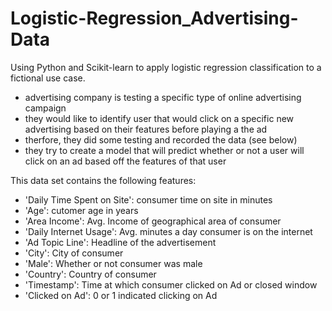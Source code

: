 # Logistic-Regression_Advertising-Data
Using Python and Scikit-learn to apply logistic regression classification to a fictional use case.
- advertising company is testing a specific type of online advertising campaign
- they would like to identify user that would click on a specific new advertising based on their features before playing a the ad
- therfore, they did some testing and recorded the data (see below)
- they try to create a model that will predict whether or not a user will click on an ad based off the features of that user

This data set contains the following features:
- 'Daily Time Spent on Site': consumer time on site in minutes
- 'Age': cutomer age in years
- 'Area Income': Avg. Income of geographical area of consumer
- 'Daily Internet Usage': Avg. minutes a day consumer is on the internet
- 'Ad Topic Line': Headline of the advertisement
- 'City': City of consumer
- 'Male': Whether or not consumer was male
- 'Country': Country of consumer
- 'Timestamp': Time at which consumer clicked on Ad or closed window
- 'Clicked on Ad': 0 or 1 indicated clicking on Ad
